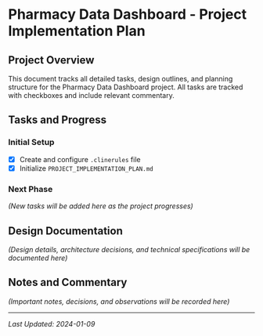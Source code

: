 # Pharmacy Data Dashboard - Project Implementation Plan

## Project Overview
This document tracks all detailed tasks, design outlines, and planning structure for the Pharmacy Data Dashboard project. All tasks are tracked with checkboxes and include relevant commentary.

## Tasks and Progress

### Initial Setup
- [x] Create and configure `.clinerules` file
- [x] Initialize `PROJECT_IMPLEMENTATION_PLAN.md`

### Next Phase
*(New tasks will be added here as the project progresses)*

## Design Documentation
*(Design details, architecture decisions, and technical specifications will be documented here)*

## Notes and Commentary
*(Important notes, decisions, and observations will be recorded here)*

---
*Last Updated: 2024-01-09*